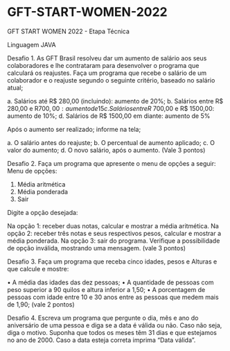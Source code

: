 # GFT-START-WOMEN-2022
GFT START WOMEN 2022 - Etapa Técnica


Linguagem JAVA

Desafio 1. As GFT Brasil resolveu dar um aumento de salário aos seus colaboradores 
e lhe contrataram para desenvolver o programa que calculará os reajustes. 
Faça um programa que recebe o salário de um colaborador e o reajuste 
segundo o seguinte critério, baseado no salário atual;

a. Salários até R$ 280,00 (incluindo): aumento de 20%;
b. Salários entre R$ 280,00 e R$700,00: aumento de 15%;
c. Salários entre R$ 700,00 e R$ 1500,00: aumento de 10%;
d. Salários de R$ 1500,00 em diante: aumento de 5%

Após o aumento ser realizado; informe na tela;

a. O salário antes do reajuste;
b. O percentual de aumento aplicado;
c. O valor do aumento;
d. O novo salário, após o aumento. (Vale 3 pontos)


Desafio 2. Faça um programa que apresente o menu de opções a seguir: 
Menu de opções: 
1. Média aritmética
2. Média ponderada
3. Sair 

Digite a opção desejada:

Na opção 1: receber duas notas, calcular e mostrar a média aritmética.
Na opção 2: receber três notas e seus respectivos pesos, calcular e mostrar 
a média ponderada.
Na opção 3: sair do programa. 
Verifique a possibilidade de opção inválida, mostrando uma mensagem. 
(vale 3 pontos)


Desafio 3. Faça um programa que receba cinco idades, pesos e Alturas e que calcule 
e mostre:

• A média das idades das dez pessoas;
• A quantidade de pessoas com peso superior a 90 quilos e altura inferior 
a 1,50;
• A porcentagem de pessoas com idade entre 10 e 30 anos entre as 
pessoas que medem mais de 1,90; (vale 2 pontos)


Desafio 4. Escreva um programa que pergunte o dia, mês e ano do aniversário de uma 
pessoa e diga se a data é válida ou não. Caso não seja, diga o motivo. 
Suponha que todos os meses têm 31 dias e que estejamos no ano de 2000. 
Caso a data esteja correta imprima “Data válida”.
